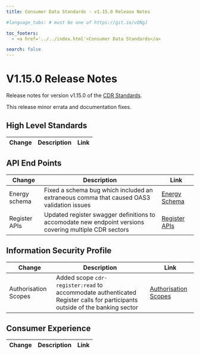 ```yaml
---
title: Consumer Data Standards - v1.15.0 Release Notes

#language_tabs: # must be one of https://git.io/vQNgJ

toc_footers:
  - <a href='../../index.html'>Consumer Data Standards</a>

search: false
---
```


# V1.15.0 Release Notes
Release notes for version v1.15.0 of the [CDR Standards](../../index.html).

This release minor errata and documentation fixes.

## High Level Standards

|Change|Description|Link|
|------|-----------|----|


## API End Points

|Change|Description|Link|
|------|-----------|----|
| Energy schema | Fixed a schema bug which included an extraneous comma that caused OAS3 validation issues | [Energy Schema](../../#energy-apis) |
| Register APIs | Updated register swagger definitions to accomodate new endpoint versions covering multiple CDR sectors | [Register APIs](../../#register-apis) |

## Information Security Profile

|Change|Description|Link|
|------|-----------|----|
| Authorisation Scopes | Added scope `cdr-register:read` to accommodate authenticated Register calls for participants outside of the banking sector | [Authorisation Scopes](../../#authorisation-scopes) |


## Consumer Experience

|Change|Description|Link|
|------|-----------|----|
